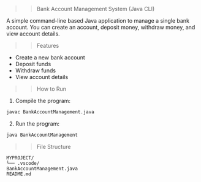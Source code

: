 >>Bank Account Management System (Java CLI)

A simple command-line based Java application to manage a single bank account. You can create an account, deposit money, withdraw money, and view account details.

>> Features

- Create a new bank account
- Deposit funds
- Withdraw funds
- View account details

>> How to Run

1. Compile the program:
```bash
javac BankAccountManagement.java
```

2. Run the program:
```bash
java BankAccountManagement
```

>> File Structure

```
MYPROJECT/
└── .vscode/
BankAccountManagement.java
README.md
```
